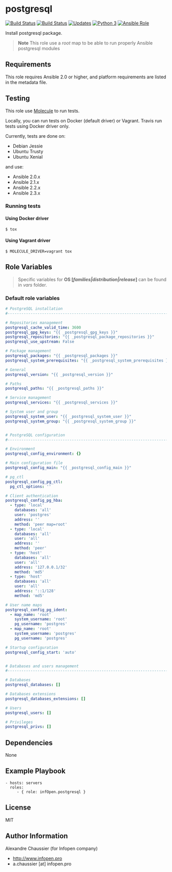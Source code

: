 # postgresql

[![Build Status](https://img.shields.io/travis/infOpen/ansible-role-postgresql/master.svg?label=travis_master)](https://travis-ci.org/infOpen/ansible-role-postgresql)
[![Build Status](https://img.shields.io/travis/infOpen/ansible-role-postgresql/develop.svg?label=travis_develop)](https://travis-ci.org/infOpen/ansible-role-postgresql)
[![Updates](https://pyup.io/repos/github/infOpen/ansible-role-postgresql/shield.svg)](https://pyup.io/repos/github/infOpen/ansible-role-postgresql/)
[![Python 3](https://pyup.io/repos/github/infOpen/ansible-role-postgresql/python-3-shield.svg)](https://pyup.io/repos/github/infOpen/ansible-role-postgresql/)
[![Ansible Role](https://img.shields.io/ansible/role/17491.svg)](https://galaxy.ansible.com/infOpen/postgresql/)

Install postgresql package.

> **Note** This role use a *root* map to be able to run properly Ansible postgresql modules

## Requirements

This role requires Ansible 2.0 or higher,
and platform requirements are listed in the metadata file.

## Testing

This role use [Molecule](https://github.com/metacloud/molecule/) to run tests.

Locally, you can run tests on Docker (default driver) or Vagrant.
Travis run tests using Docker driver only.

Currently, tests are done on:
- Debian Jessie
- Ubuntu Trusty
- Ubuntu Xenial

and use:
- Ansible 2.0.x
- Ansible 2.1.x
- Ansible 2.2.x
- Ansible 2.3.x

### Running tests

#### Using Docker driver

```
$ tox
```

#### Using Vagrant driver

```
$ MOLECULE_DRIVER=vagrant tox
```

## Role Variables

> Specific variables for **OS [*families|distribution|release*]** can be found
> in *vars* folder.

### Default role variables

``` yaml
# PostgreSQL installation
#------------------------------------------------------------------------------

# Repositories management
postgresql_cache_valid_time: 3600
postgresql_gpg_keys: "{{ _postgresql_gpg_keys }}"
postgresql_repositories: "{{ _postgresql_package_repositories }}"
postgresql_use_upstream: False

# Package management
postgresql_packages: "{{ _postgresql_packages }}"
postgresql_system_prerequisites: "{{ _postgresql_system_prerequisites }}"

# General
postgresql_version: "{{ _postgresql_version }}"

# Paths
postgresql_paths: "{{ _postgresql_paths }}"

# Service management
postgresql_services: "{{ _postgresql_services }}"

# System user and group
postgresql_system_user: "{{ _postgresql_system_user }}"
postgresql_system_group: "{{ _postgresql_system_group }}"


# PostgreSQL configuration
#------------------------------------------------------------------------------

# Environment
postgresql_config_environment: {}

# Main configuration file
postgresql_config_main: "{{ _postgresql_config_main }}"

# pg_ctl
postgresql_config_pg_ctl:
  pg_ctl_options: ''

# Client authentication
postgresql_config_pg_hba:
  - type: 'local'
    databases: 'all'
    user: 'postgres'
    address: ''
    method: 'peer map=root'
  - type: 'local'
    databases: 'all'
    user: 'all'
    address: ''
    method: 'peer'
  - type: 'host'
    databases: 'all'
    user: 'all'
    address: '127.0.0.1/32'
    method: 'md5'
  - type: 'host'
    databases: 'all'
    user: 'all'
    address: '::1/128'
    method: 'md5'

# User name maps
postgresql_config_pg_ident:
  - map_name: 'root'
    system_username: 'root'
    pg_username: 'postgres'
  - map_name: 'root'
    system_username: 'postgres'
    pg_username: 'postgres'

# Startup configuration
postgresql_config_start: 'auto'


# Databases and users management
#------------------------------------------------------------------------------

# Databases
postgresql_databases: []

# Databases extensions
postgresql_databases_extensions: []

# Users
postgresql_users: []

# Privileges
postgresql_privs: []
```

## Dependencies

None

## Example Playbook

    - hosts: servers
      roles:
         - { role: infOpen.postgresql }

## License

MIT

## Author Information

Alexandre Chaussier (for Infopen company)
- http://www.infopen.pro
- a.chaussier [at] infopen.pro

